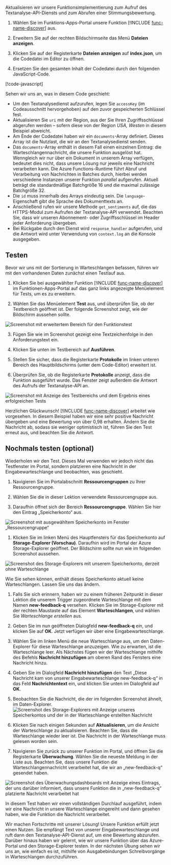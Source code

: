 Aktualisieren wir unsere Funktionsimplementierung zum Aufruf des Textanalyse-API-Diensts und zum Abrufen einer Stimmungsbewertung.

1. Wählen Sie im Funktions-Apps-Portal unsere Funktion [!INCLUDE [func-name-discover](./func-name-discover.md)] aus.

1. Erweitern Sie auf der rechten Bildschirmseite das Menü **Dateien anzeigen**.

1. Klicken Sie auf der Registerkarte **Dateien anzeigen** auf **index.json**, um die Codedatei im Editor zu öffnen.

1. Ersetzen Sie den gesamten Inhalt der Codedatei durch den folgenden JavaScript-Code.

[!code-javascript[](../code/discover-sentiment-sort.js?highlight=7)]

Sehen wir uns an, was in diesem Code geschieht:

- Um den Textanalysedienst aufzurufen, legen Sie `accessKey` (im Codeausschnitt hervorgehoben) auf den zuvor gespeicherten Schlüssel fest.
- Aktualisieren Sie `uri` mit der Region, aus der Sie Ihren Zugriffsschlüssel abgerufen werden – sofern diese von der Region *USA, Westen* in diesem Beispiel abweicht.
- Am Ende der Codedatei haben wir ein `documents`-Array definiert. Dieses Array ist die Nutzlast, die wir an den Textanalysedienst senden. 
- Das `documents`-Array enthält in diesem Fall einen einzelnen Eintrag: die Warteschlangennachricht, die unsere Funktion ausgelöst hat. Wenngleich wir nur über ein Dokument in unserem Array verfügen, bedeutet dies nicht, dass unsere Lösung nur jeweils eine Nachricht verarbeiten kann. Die Azure Functions-Runtime führt Abruf und Verarbeitung von Nachrichten in Batches durch, hierbei werden verschiedene Instanzen unserer Funktion  *parallel* aufgerufen. Aktuell beträgt die standardmäßige Batchgröße 16 und die maximal zulässige Batchgröße 32.
- Die `id` muss innerhalb des Arrays eindeutig sein. Die `language`-Eigenschaft gibt die Sprache des Dokumenttexts an.  
- Anschließend rufen wir unsere Methode `get_sentiments` auf, die das HTTPS-Modul zum Aufrufen der Textanalyse-API verwendet. Beachten Sie, dass wir unseren Abonnement- oder Zugriffsschlüssel im Header jeder Anforderung übergeben.
- Bei Rückgabe durch den Dienst wird `response_handler` aufgerufen, und die Antwort wird unter Verwendung von `context.log` an die Konsole ausgegeben. 

## <a name="try-it-out"></a>Testen

Bevor wir uns mit der Sortierung in Warteschlangen befassen, führen wir mit den vorhandenen Daten zunächst einen Testlauf aus. 

1.  Klicken Sie bei ausgewählter Funktion [!INCLUDE [func-name-discover](./func-name-discover.md)] im Funktionen-Apps-Portal auf das ganz links angezeigte Menüelement für Tests, um es zu erweitern.

2. Wählen Sie das Menüelement **Test** aus, und überprüfen Sie, ob der Testbereich geöffnet ist. Der folgende Screenshot zeigt, wie der Bildschirm aussehen sollte. 

![Screenshot mit erweitertem Bereich für den Funktionstest](../media-draft/test-panel-open-small.png)

3. Fügen Sie wie im Screenshot gezeigt eine Textzeichenfolge in den Anforderungstext ein. 

1.  Klicken Sie unten im Testbereich auf **Ausführen**.

1. Stellen Sie sicher, dass die Registerkarte **Protokolle** im linken unteren Bereich des Hauptbildschirms (unter dem Code-Editor) erweitert ist. 

1. Überprüfen Sie, ob die Registerkarte **Protokolle** anzeigt, dass die Funktion ausgeführt wurde. Das Fenster zeigt außerdem die Antwort des Aufrufs der Textanalyse-API an. 

![Screenshot mit Anzeige des Testbereichs und dem Ergebnis eines erfolgreichen Tests](../media-draft/sentiment-response-log1.png)

Herzlichen Glückwunsch! [!INCLUDE [func-name-discover](./func-name-discover.md)] arbeitet wie vorgesehen. In diesem Beispiel haben wir eine sehr positive Nachricht übergeben und eine Bewertung von über 0,98 erhalten. Ändern Sie die Nachricht ab, sodass sie weniger optimistisch ist, führen Sie den Test erneut aus, und beachten Sie die Antwort.

## <a name="try-it-out-again-optional"></a>Nochmals testen (optional)

Wiederholen wir den Test. Dieses Mal verwenden wir jedoch nicht das Testfenster im Portal, sondern platzieren eine Nachricht in der Eingabewarteschlange und beobachten, was geschieht. 

1. Navigieren Sie im Portalabschnitt **Ressourcengruppen** zu Ihrer Ressourcengruppe.

1. Wählen Sie die in dieser Lektion verwendete Ressourcengruppe aus.

1. Daraufhin öffnet sich der Bereich **Ressourcengruppe**. Wählen Sie hier den Eintrag „Speicherkonto“ aus.

![Screenshot mit ausgewähltem Speicherkonto im Fenster „Ressourcengruppe“](../media-draft/select-storage-account.png)

1. Klicken Sie im linken Menü des Hauptfensters für das Speicherkonto auf **Storage-Explorer (Vorschau)**.  Daraufhin wird im Portal der Azure Storage-Explorer geöffnet. Der Bildschirm sollte nun wie im folgenden Screenshot aussehen. 

![Screenshot des Storage-Explorers mit unserem Speicherkonto, derzeit ohne Warteschlange](../media-draft/sa-no-queue.png)

Wie Sie sehen können, enthält dieses Speicherkonto aktuell keine Warteschlangen. Lassen Sie uns das ändern.

1. Falls Sie sich erinnern, haben wir zu einem früheren Zeitpunkt in dieser Lektion die unserem Trigger zugeordnete Warteschlange mit dem Namen **new-feedback-q** versehen. Klicken Sie im Storage-Explorer mit der rechten Maustaste auf das Element **Warteschlangen**, und wählen Sie *Warteschlange erstellen* aus.

1. Geben Sie im nun geöffneten Dialogfeld **new-feedback-q** ein, und klicken Sie auf **OK**. Jetzt verfügen wir über eine Eingabewarteschlange. 

1. Wählen Sie im linken Menü die neue Warteschlange aus, um den Daten-Explorer für diese Warteschlange anzuzeigen. Wie zu erwarten, ist die Warteschlange leer. Als Nächstes fügen wir der Warteschlange mithilfe des Befehls **Nachricht hinzufügen** am oberen Rand des Fensters eine Nachricht hinzu.

1. Geben Sie im Dialogfeld **Nachricht hinzufügen** den Text „Diese Nachricht kam von unserer Eingabewarteschlange new-feedback-q“ in das Feld **Nachrichtentext** ein, und klicken Sie unten im Dialogfeld auf **OK**. 

1. Beobachten Sie die Nachricht, die der im folgenden Screenshot ähnelt, im Daten-Explorer.
![Screenshot des Storage-Explorers mit Anzeige unseres Speicherkontos und der in der Warteschlange erstellten Nachricht](../media-draft/message-in-input-queue.png)

1. Klicken Sie nach einigen Sekunden auf **Aktualisieren**, um die Ansicht der Warteschlange zu aktualisieren. Beachten Sie, dass die Warteschlange wieder leer ist. Die Nachricht in der Warteschlange muss gelesen worden sein. 

1. Navigieren Sie zurück zu unserer Funktion im Portal, und öffnen Sie die Registerkarte **Überwachung**. Wählen Sie die neueste Meldung in der Liste aus. Beachten Sie, dass unsere Funktion die Warteschlangennachricht verarbeitet hat, die wir an „new-feedback-q“ gesendet haben.

![Screenshot des Überwachungsdashboards mit Anzeige eines Eintrags, der uns darüber informiert, dass unsere Funktion die in „new-feedback-q“ platzierte Nachricht verarbeitet hat](../media-draft/message-in-monitor.png)

In diesem Test haben wir einen vollständigen Durchlauf ausgeführt, indem wir eine Nachricht in unsere Warteschlange eingereiht und dann gesehen haben, wie die Funktion die Nachricht verarbeitet.

Wir machen Fortschritte mit unserer Lösung! Unsere Funktion erfüllt jetzt einen Nutzen. Sie empfängt Text von unserer Eingabewarteschlange und ruft dann den Textanalyse-API-Dienst auf, um eine Bewertung abzurufen.  Darüber hinaus haben wir gelernt, wie wir unsere Funktion über das Azure-Portal und den Storage-Explorer testen. In der nächsten Übung sehen wir uns an, wie einfach es ist, mithilfe von Ausgabebindungen Schreibvorgänge in Warteschlangen durchzuführen.
